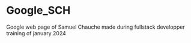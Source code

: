 # Google_SCH

Google web page of Samuel Chauche made during fullstack developper training of january 2024
